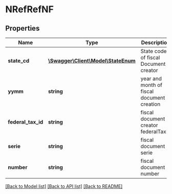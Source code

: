 # NRefRefNF

## Properties
Name | Type | Description | Notes
------------ | ------------- | ------------- | -------------
**state_cd** | [**\Swagger\Client\Model\StateEnum**](StateEnum.md) | State code of fiscal Document creator | 
**yymm** | **string** | year and month of fiscal document creation | 
**federal_tax_id** | **string** | fiscal document creator federalTaxId | 
**serie** | **string** | fiscal document serie | 
**number** | **string** | fiscal document number | 

[[Back to Model list]](../README.md#documentation-for-models) [[Back to API list]](../README.md#documentation-for-api-endpoints) [[Back to README]](../README.md)


